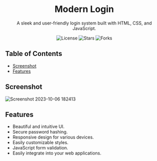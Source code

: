 <h1 align="center">Modern Login</h1>


<p align="center">
  A sleek and user-friendly login system built with HTML, CSS, and JavaScript.
</p>

<p align="center">
  <img src="https://img.shields.io/github/license/yourusername/modern-login" alt="License">
  <img src="https://img.shields.io/github/stars/yourusername/modern-login" alt="Stars">
  <img src="https://img.shields.io/github/forks/yourusername/modern-login" alt="Forks">
</p>

## Table of Contents
- [Screenshot](#Screenshot)
- [Features](#features)

## Screenshot
![Screenshot 2023-10-06 182413](https://github.com/charith-codex/Modern-Login/assets/131009269/cc152f57-6f6b-4929-a527-0aaf1d5ad9df)

## Features
- Beautiful and intuitive UI.
- Secure password hashing.
- Responsive design for various devices.
- Easily customizable styles.
- JavaScript form validation.
- Easily integrate into your web applications.



